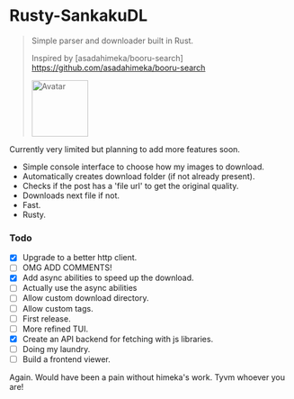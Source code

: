 # Rusty-SankakuDL

> Simple parser and downloader built in Rust.
>
> Inspired by [asadahimeka/booru-search] <https://github.com/asadahimeka/booru-search>
>
> <img src="https://avatars.githubusercontent.com/u/31837214?v=4" width="100" alt="Avatar">

Currently very limited but planning to add more features soon.

* Simple console interface to choose how my images to download.
* Automatically creates download folder (if not already present).
* Checks if the post has a 'file url' to get the original quality.
* Downloads next file if not.
* Fast.
* Rusty.

### Todo

* [x] Upgrade to a better http client.
* [ ] OMG ADD COMMENTS!
* [x] Add async abilities to speed up the download.
* [ ] Actually use the async abilities
* [ ] Allow custom download directory.
* [ ] Allow custom tags.
* [ ] First release.
* [ ] More refined TUI.
* [x] Create an API backend for fetching with js libraries.
* [ ] Doing my laundry.
* [ ] Build a frontend viewer.

Again. Would have been a pain without himeka's work. Tyvm whoever you are!
